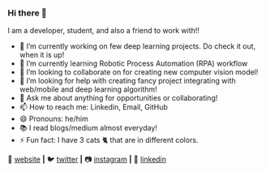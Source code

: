 ### Hi there 👋


I am a developer, student, and also a friend to work with!!

- 🔭 I’m currently working on few deep learning projects. Do check it out, when it is up!
- 🌱 I’m currently learning Robotic Process Automation (RPA) workflow
- 👯 I’m looking to collaborate on for creating new computer vision model!
- 🤔 I’m looking for help with creating fancy project integrating with web/mobile and deep learning algorithm!
- 💬 Ask me about anything for opportunities or collaborating!
- 📫 How to reach me: Linkedin, Email, GitHub
- 😄 Pronouns: he/him
- 📚 I read blogs/medium almost everyday!
- ⚡ Fun fact: I have 3 cats 🐈 that are in different colors.

🏡 [website][website] **|** 
🐦 [twitter][twitter] **|** 
📷 [instagram][instagram] **|** 
👔 [linkedin][linkedin]

[website]: https://quietrex.github.io/portfolio-rex/
[twitter]: https://twitter.com/quietrex
[instagram]: https://instagram.com/quietrex
[linkedin]: https://linkedin.com/in/quietrex

